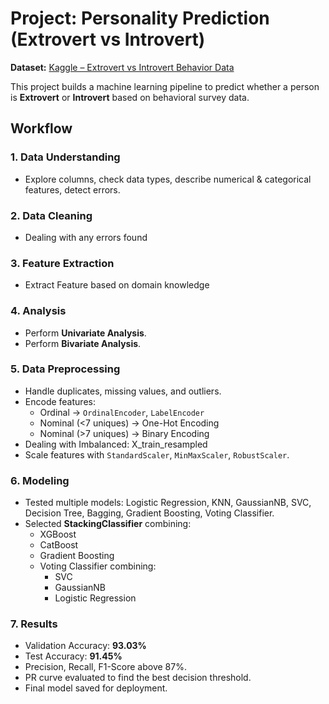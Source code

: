 # Project: Personality Prediction (Extrovert vs Introvert)
**Dataset:** [Kaggle – Extrovert vs Introvert Behavior Data](https://www.kaggle.com/datasets/rakeshkapilavai/extrovert-vs-introvert-behavior-data)

This project builds a machine learning pipeline to predict whether a person is **Extrovert** or **Introvert** based on behavioral survey data.

## Workflow
### 1. Data Understanding
* Explore columns, check data types, describe numerical & categorical features, detect errors.

### 2. Data Cleaning
* Dealing with any errors found

### 3. Feature Extraction
* Extract Feature based on domain knowledge

### 4. Analysis
* Perform **Univariate Analysis**.
* Perform **Bivariate Analysis**.

### 5. Data Preprocessing
* Handle duplicates, missing values, and outliers.
* Encode features:
  * Ordinal → `OrdinalEncoder`, `LabelEncoder`
  * Nominal (<7 uniques) → One-Hot Encoding
  * Nominal (>7 uniques) → Binary Encoding
* Dealing with Imbalanced: X_train_resampled
* Scale features with `StandardScaler`, `MinMaxScaler`, `RobustScaler`.

### 6. Modeling
* Tested multiple models: Logistic Regression, KNN, GaussianNB, SVC, Decision Tree, Bagging, Gradient Boosting, Voting Classifier.
* Selected **StackingClassifier** combining:
  * XGBoost
  * CatBoost
  * Gradient Boosting
  * Voting Classifier combining:
    * SVC
    * GaussianNB
    * Logistic Regression

### 7. Results
* Validation Accuracy: **93.03%**
* Test Accuracy: **91.45%**
* Precision, Recall, F1-Score above 87%.
* PR curve evaluated to find the best decision threshold.
* Final model saved for deployment.
  
 
